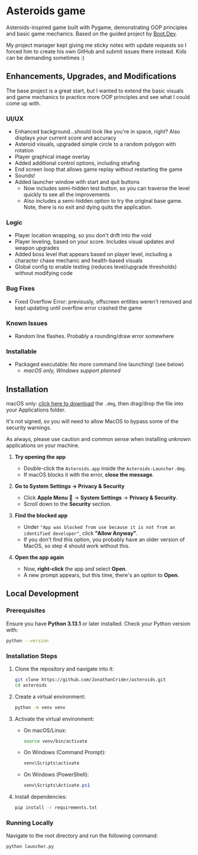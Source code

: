 # Asteroids game

Asteroids-inspired game built with Pygame, demonstrating OOP principles and basic game mechanics. Based on the guided project by [Boot.Dev](https://www.boot.dev/).

My project manager kept giving me sticky notes with update requests so I forced him to create his own GitHub and submit issues there instead. Kids can be demanding sometimes :)

## Enhancements, Upgrades, and Modifications

The base project is a great start, but I wanted to extend the basic visuals and game mechanics to practice more OOP principles and see what I could come up with.

### UI/UX

- Enhanced background...should look like you're in space, right? Also displays your current score and accuracy
- Asteroid visuals, upgraded simple circle to a random polygon with rotation
- Player graphical image overlay
- Added additional control options, including strafing
- End screen loop that allows game replay without restarting the game
- Sounds!
- Added launcher window with start and quit buttons
  - Now includes semi-hidden test button, so you can traverse the level quickly to see all the improvements
  - Also includes a semi-hidden option to try the original base game. Note, there is no exit and dying quits the application.

### Logic

- Player location wrapping, so you don't drift into the void
- Player leveling, based on your score. Includes visual updates and weapon upgrades
- Added boss level that appears based on player level, including a character chase mechanic and health-based visuals
- Global config to enable testing (reduces level/upgrade thresholds) without modifying code

### Bug Fixes

- Fixed Overflow Error: previously, offscreen entities weren't removed and kept updating until overflow error crashed the game

### Known Issues

- Random line flashes. Probably a rounding/draw error somewhere

### Installable

- Packaged executable: No more command line launching! (see below)
  - *macOS only, Windows support planned*

## Installation

macOS only: [click here to download](https://drive.google.com/file/d/14ZQ4nNw7SEzKzvQYVxIkAf4-Dy6XBFOd) the `.dmg`, then drag/drop the file into your Applications folder.

It's not signed, so you will need to allow MacOS to bypass some of the security warnings.

As always, please use caution and common sense when installing unknown applications on your machine.

1. **Try opening the app**  
   - Double-click the `Asteroids.app` inside the `Asteroids-Launcher.dmg`.  
   - If macOS blocks it with the error, **close the message**.

2. **Go to System Settings → Privacy & Security**  
   - Click **Apple Menu**  → **System Settings** → **Privacy & Security**.  
   - Scroll down to the **Security** section.

3. **Find the blocked app**  
   - Under `"App was blocked from use because it is not from an identified developer"`, click **"Allow Anyway"**.
   - If you don't find this option, you probably have an older version of MacOS, so step 4 should work without this.

4. **Open the app again**  
   - Now, **right-click** the app and select **Open**.  
   - A new prompt appears, but this time, there's an option to **Open**.

## Local Development

### Prerequisites

Ensure you have **Python 3.13.1** or later installed.
Check your Python version with:

```bash
python --version
```

### Installation Steps

1. Clone the repository and navigate into it:

   ```bash
   git clone https://github.com/JonathanCrider/asteroids.git
   cd asteroids
   ```

2. Create a virtual environment:

   ```bash
   python -m venv venv
   ```

3. Activate the virtual environment:

   - On macOS/Linux:

     ```bash
     source venv/bin/activate
     ```

   - On Windows (Command Prompt):

     ```cmd
     venv\Scripts\activate
     ```

   - On Windows (PowerShell):

     ```powershell
     venv\Scripts\Activate.ps1
     ```

4. Install dependencies:

   ```bash
   pip install -r requirements.txt
   ```

### Running Locally

Navigate to the root directory and run the following command:

```bash
python launcher.py
```
